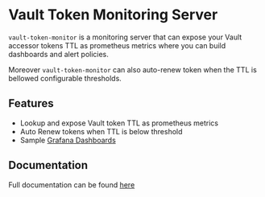 # Vault Token Monitoring Server

`vault-token-monitor`  is a monitoring server that can expose your Vault accessor tokens TTL as prometheus metrics where you can build dashboards and alert policies. 


Moreover `vault-token-monitor`  can also auto-renew token when the TTL is bellowed configurable thresholds.

## Features

- Lookup and expose Vault token TTL as prometheus metrics
- Auto Renew tokens when TTL is below threshold
- Sample [Grafana Dashboards ](./tutorial/grafana-terraform-config/dashboards/)


## Documentation

Full documentation can be found [here](https://vdbulcke.github.io/vault-token-monitor/)